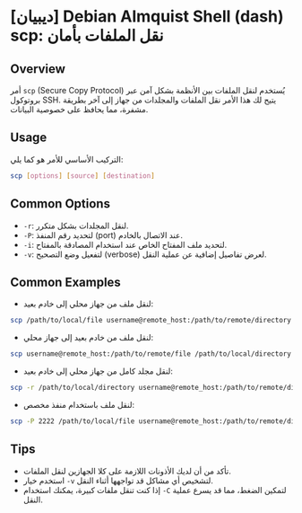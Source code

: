 # [ديبيان] Debian Almquist Shell (dash) scp: نقل الملفات بأمان

## Overview
أمر `scp` (Secure Copy Protocol) يُستخدم لنقل الملفات بين الأنظمة بشكل آمن عبر بروتوكول SSH. يتيح لك هذا الأمر نقل الملفات والمجلدات من جهاز إلى آخر بطريقة مشفرة، مما يحافظ على خصوصية البيانات.

## Usage
التركيب الأساسي للأمر هو كما يلي:
```bash
scp [options] [source] [destination]
```

## Common Options
- `-r`: لنقل المجلدات بشكل متكرر.
- `-P`: لتحديد رقم المنفذ (port) عند الاتصال بالخادم.
- `-i`: لتحديد ملف المفتاح الخاص عند استخدام المصادقة بالمفتاح.
- `-v`: لتفعيل وضع التصحيح (verbose) لعرض تفاصيل إضافية عن عملية النقل.

## Common Examples
- لنقل ملف من جهاز محلي إلى خادم بعيد:
```bash
scp /path/to/local/file username@remote_host:/path/to/remote/directory
```

- لنقل ملف من خادم بعيد إلى جهاز محلي:
```bash
scp username@remote_host:/path/to/remote/file /path/to/local/directory
```

- لنقل مجلد كامل من جهاز محلي إلى خادم بعيد:
```bash
scp -r /path/to/local/directory username@remote_host:/path/to/remote/directory
```

- لنقل ملف باستخدام منفذ مخصص:
```bash
scp -P 2222 /path/to/local/file username@remote_host:/path/to/remote/directory
```

## Tips
- تأكد من أن لديك الأذونات اللازمة على كلا الجهازين لنقل الملفات.
- استخدم خيار `-v` لتشخيص أي مشاكل قد تواجهها أثناء النقل.
- إذا كنت تنقل ملفات كبيرة، يمكنك استخدام `-C` لتمكين الضغط، مما قد يسرع عملية النقل.